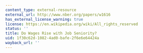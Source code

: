 ```yaml
---
content_type: external-resource
external_url: http://www.nber.org/papers/w1616
has_external_license_warning: true
license: https://en.wikipedia.org/wiki/All_rights_reserved
status: ''
title: Do Wages Rise with Job Seniority?
uid: 1f30c62d-1082-4ad0-bafe-2f6e6e64424a
wayback_url: ''
---
```

